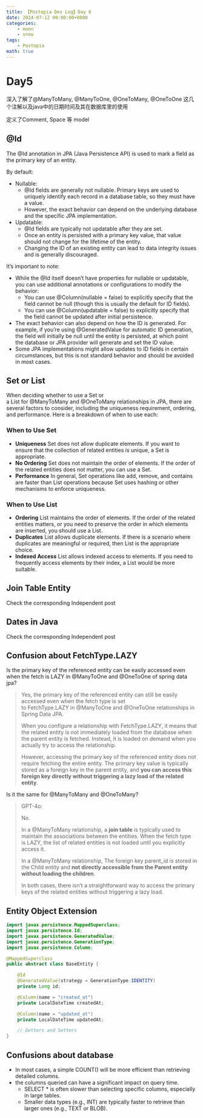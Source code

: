 ```yaml
---
title: 【Postopia Dev Log】Day 6
date: 2024-07-12 00:00:00+0000
categories: 
    - moon
    - snow
tags:
    - Postopia
math: true
---
```

# Day5
深入了解了@ManyToMany, @ManyToOne, @OneToMany, @OneToOne 这几个注解以及java中的日期时间及其在数据库里的使用

定义了Comment, Space 等 model
## @Id
The @Id annotation in JPA (Java Persistence API) is used to mark a field as the primary key of an entity. 

By default:
* Nullable:
  * @Id fields are generally not nullable. Primary keys are used to uniquely identify each record in a database table, so they must have a value.
  * However, the exact behavior can depend on the underlying database and the specific JPA implementation.
* Updatable:
  * @Id fields are typically not updatable after they are set.
  * Once an entity is persisted with a primary key value, that value should not change for the lifetime of the entity.
  * Changing the ID of an existing entity can lead to data integrity issues and is generally discouraged.

It’s important to note:
* While the @Id itself doesn’t have properties for nullable or updatable, you can use additional annotations or configurations to modify the behavior:
  * You can use @Column(nullable = false) to explicitly specify that the field cannot be null (though this is usually the default for ID fields).
  * You can use @Column(updatable = false) to explicitly specify that the field cannot be updated after initial persistence.
* The exact behavior can also depend on how the ID is generated. For example, if you’re using @GeneratedValue for automatic ID generation, the field will initially be null until the entity is persisted, at which point the database or JPA provider will generate and set the ID value.
* Some JPA implementations might allow updates to ID fields in certain circumstances, but this is not standard behavior and should be avoided in most cases.
## Set or List
When deciding whether to use a Set or a List for @ManyToMany and @OneToMany relationships in JPA, there are several factors to consider, including the uniqueness requirement, ordering, and performance. Here is a breakdown of when to use each:
### When to Use Set
* **Uniqueness**
  Set does not allow duplicate elements. If you want to ensure that the collection of related entities is unique, a Set is appropriate.
* **No Ordering**
  Set does not maintain the order of elements. If the order of the related entities does not matter, you can use a Set.
* **Performance**
  In general, Set operations like add, remove, and contains are faster than List operations because Set uses hashing or other mechanisms to enforce uniqueness.
### **When to Use** **List**
* **Ordering**
  List maintains the order of elements. If the order of the related entities matters, or you need to preserve the order in which elements are inserted, you should use a List.
* **Duplicates**
  List allows duplicate elements. If there is a scenario where duplicates are meaningful or required, then List is the appropriate choice.
* **Indexed Access**
  List allows indexed access to elements. If you need to frequently access elements by their index, a List would be more suitable.
## Join Table Entity
Check the corresponding Independent post
## Dates in Java
Check the corresponding Independent post
## Confusion about FetchType.LAZY
Is the primary key of the referenced entity can be easily accessed even when the fetch is LAZY in @ManyToOne and @OneToOne of spring data jpa?

> Yes, the primary key of the referenced entity can still be easily accessed even when the fetch type is set to FetchType.LAZY in @ManyToOne and @OneToOne relationships in Spring Data JPA.
> 
> When you configure a relationship with FetchType.LAZY, it means that the related entity is not immediately loaded from the database when the parent entity is fetched. Instead, it is loaded on demand when you actually try to access the relationship.
> 
> However, accessing the primary key of the referenced entity does not require fetching the entire entity. The primary key value is typically stored as a foreign key in the parent entity, and **you can access this foreign key directly without triggering a lazy load of the related entity**.

Is it the same for @ManyToMany and @OneToMany?

> GPT-4o:
> 
> No.
> 
> In a @ManyToMany relationship, a **join table** is typically used to maintain the associations between the entities. When the fetch type is LAZY, the list of related entities is not loaded until you explicitly access it.
> 
> In a @ManyToMany relationship, The foreign key parent_id is stored in the Child entity and **not directly accessible from the Parent entity without loading the children**.
> 
> In both cases, there isn’t a straightforward way to access the primary keys of the related entities without triggering a lazy load.
## Entity Object Extension
```java
import javax.persistence.MappedSuperclass;
import javax.persistence.Id;
import javax.persistence.GeneratedValue;
import javax.persistence.GenerationType;
import javax.persistence.Column;

@MappedSuperclass
public abstract class BaseEntity {

    @Id
    @GeneratedValue(strategy = GenerationType.IDENTITY)
    private Long id;

    @Column(name = "created_at")
    private LocalDateTime createdAt;

    @Column(name = "updated_at")
    private LocalDateTime updatedAt;

    // Getters and Setters
}
```
## Confusions about database
* In most cases, a simple COUNT() will be more efficient than retrieving detailed columns. 
* the columns queried can have a significant impact on query time.
  * SELECT * is often slower than selecting specific columns, especially in large tables.
  * Smaller data types (e.g., INT) are typically faster to retrieve than larger ones (e.g., TEXT or BLOB).